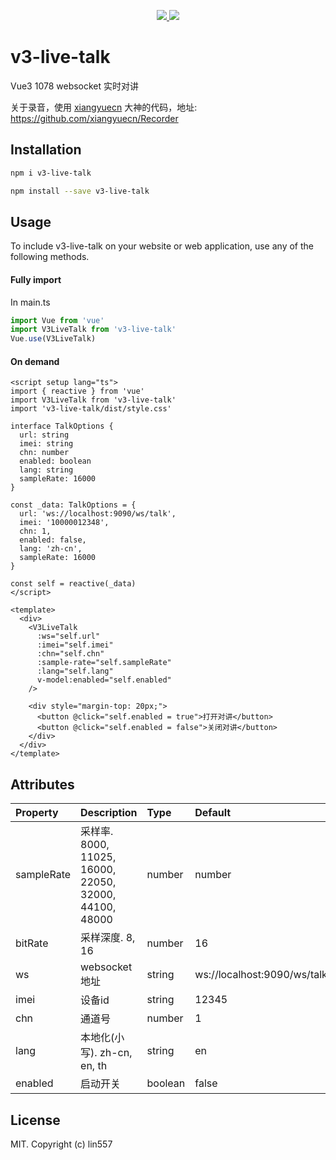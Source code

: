 <p align="center">
  <a href="https://www.npmjs.org/package/v3-live-talk">
    <img src="https://img.shields.io/npm/v/v3-live-talk.svg">
  </a>
  <a href="LICENSE">
    <img src="https://img.shields.io/badge/License-MIT-yellow.svg">
  </a>
</p>


# v3-live-talk

Vue3 1078 websocket 实时对讲

关于录音，使用 [xiangyuecn](https://github.com/xiangyuecn) 大神的代码，地址: https://github.com/xiangyuecn/Recorder



## Installation

```sh
npm i v3-live-talk
```

```sh
npm install --save v3-live-talk
```



## Usage

To include v3-live-talk on your website or web application, use any of the following methods.



#### Fully import

In main.ts

```js
import Vue from 'vue'
import V3LiveTalk from 'v3-live-talk'
Vue.use(V3LiveTalk)
```



#### On demand

```vue
<script setup lang="ts">
import { reactive } from 'vue'
import V3LiveTalk from 'v3-live-talk'
import 'v3-live-talk/dist/style.css'

interface TalkOptions {
  url: string
  imei: string
  chn: number
  enabled: boolean
  lang: string
  sampleRate: 16000
}

const _data: TalkOptions = {
  url: 'ws://localhost:9090/ws/talk',
  imei: '10000012348',
  chn: 1,
  enabled: false,
  lang: 'zh-cn',
  sampleRate: 16000
}

const self = reactive(_data)
</script>

<template>
  <div>
    <V3LiveTalk
      :ws="self.url"
      :imei="self.imei"
      :chn="self.chn"
      :sample-rate="self.sampleRate"
      :lang="self.lang"
      v-model:enabled="self.enabled"
    />

    <div style="margin-top: 20px;">
      <button @click="self.enabled = true">打开对讲</button>
      <button @click="self.enabled = false">关闭对讲</button>
    </div>
  </div>
</template>
```



## Attributes



| Property   | Description                                            | Type             | Default                     |
| :--------- | ------------------------------------------------------ | :--------------- | :-------------------------- |
| sampleRate | 采样率. 8000, 11025, 16000, 22050, 32000, 44100, 48000 | number           | number            |
| bitRate    | 采样深度. 8, 16                                        | number           | 16                          |
| ws         | websocket地址                                          | string           | ws://localhost:9090/ws/talk |
| imei       | 设备id                                                 | string           | 12345                       |
| chn        | 通道号                                                 | number           | 1                           |
| lang       | 本地化(小写). zh-cn, en, th                            | string           | en                          |
| enabled    | 启动开关                                               | boolean          | false                       |




## License

MIT. Copyright (c) lin557
